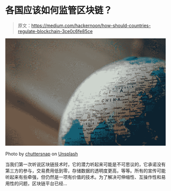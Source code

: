 # 各国应该如何监管区块链？

> 原文：<https://medium.com/hackernoon/how-should-countries-regulate-blockchain-3ce0c6fe85ce>

![](img/6056d1d85225e772334535593956f0f0.png)

Photo by [chuttersnap](https://unsplash.com/photos/aku7Zlj_x_o?utm_source=unsplash&utm_medium=referral&utm_content=creditCopyText) on [Unsplash](https://unsplash.com/search/photos/globe?utm_source=unsplash&utm_medium=referral&utm_content=creditCopyText)

当我们第一次听说区块链技术时，它的潜力听起来可能是不可思议的，它承诺没有第三方的参与，交易费用低到零，存储数据的透明度更高，等等。所有的宣传可能听起来有些牵强，但仍然是一项有价值的技术。为了解决可伸缩性、互操作性和易用性的问题，区块链平台已经…